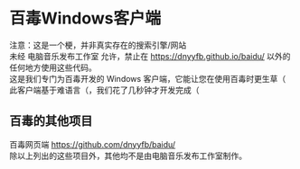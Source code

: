 # 百毒Windows客户端
注意：这是一个梗，并非真实存在的搜索引擎/网站<br>
未经 电脑音乐发布工作室 允许，禁止在 https://dnyyfb.github.io/baidu/ 以外的任何地方使用这些代码。<br>
这是我们专门为百毒开发的 Windows 客户端，它能让您在使用百毒时更生草（
此客户端基于难语言（，我们花了几秒钟才开发完成（<br>
## 百毒的其他项目
百毒网页端 https://github.com/dnyyfb/baidu/<br>
除以上列出的这些项目外，其他均不是由电脑音乐发布工作室制作。
